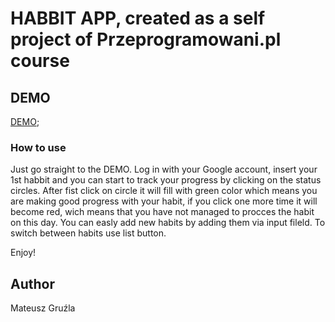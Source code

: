 # HABBIT APP, created as a self project of Przeprogramowani.pl course

## DEMO

[DEMO](https://habbittracker-688af.firebaseapp.com/);

### How to use

Just go straight to the DEMO. Log in with your Google account, insert your 1st habbit and you can start to track your progress by clicking on the status circles. After fist click on circle it will fill with green color which means you are making good progress with your habit, if you click one more time it will become red, wich means that you have not managed to procces the habit on this day.
You can easly add new habits by adding them via input fileld.
To switch between habits use list button.

Enjoy!

## Author

Mateusz Gruźla
